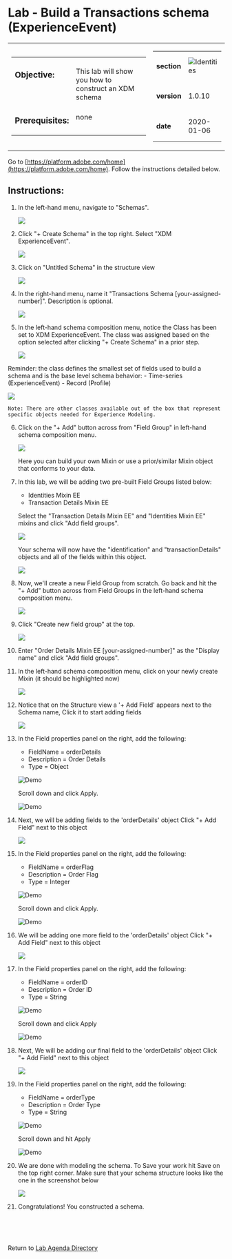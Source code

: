 # Lab - Build a Transactions schema (ExperienceEvent)

<table style="border-collapse: collapse; border: none;" class="tab" cellspacing="0" cellpadding="0">

<tr style="border: none;">

<div align="left">
<td width="600" style="border: none;">
<table>
<tbody valign="top">
      <tr width="500">
            <td valign="top"><h3>Objective:</h3></td>
            <td valign="top"><br>This  lab will show you how to construct an XDM schema
            </td>
     </tr>
     <tr width="500">
           <td valign="top"><h3>Prerequisites:</h3></td>
           <td valign="top"><br>none
           </td>
     </tr>
</tbody>
</table>
</td>
</div>

<div align="right">
<td style="border: none;" valign="top">

<table>
<tbody valign="top">
      <tr>
            <td valign="middle" height="70"><b>section</b></td>
            <td valign="middle" height="70"><img src="https://github.com/adobe/AEP-Hands-on-Labs/blob/master/assets/images/left_hand_nav_menu_schemas.png?raw=true" alt="Identities"></td>
      </tr>
      <tr>
            <td valign="middle" height="70"><b>version</b></td>
            <td valign="middle" height="70">1.0.10</td>
      </tr>
      <tr>
            <td valign="middle" height="70"><b>date</b></td>
            <td valign="middle" height="70">2020-01-06</td>
      </tr>
</tbody>
</table>
</td>
</div>

</tr>
</table>

Go to [https://platform.adobe.com/home](https://platform.adobe.com/home). Follow the instructions detailed below.

## Instructions:

1. In the left-hand menu, navigate to "Schemas".


      <kbd><img src="./images/schemahome.png"  /></kdb>

2. Click "+ Create Schema" in the top right. Select "XDM ExperienceEvent".


      <kbd><img src="./images/schemacreate.png" /></kdb>

3. Click on "Untitled Schema" in the structure view


    <kbd><img src="./images/schemaname.png"  /></kdb>

4. In the right-hand menu, name it "Transactions Schema [your-assigned-number]". Description is optional.


    <kbd><img src="./images/schemaname1.png"  /></kdb>
   
5. In the left-hand schema composition menu, notice the Class has been set to XDM ExperienceEvent. The class was assigned based on the option selected after clicking "+ Create Schema" in a prior step.

   <kbd><img src="./images/schemaclassassign.png"  /></kdb>


Reminder: the class defines the smallest set of fields used to build a schema and is the base level schema behavior:
    - Time-series (ExperienceEvent)
    - Record (Profile)


<kbd><img src="./images/schemaclass.png"  /></kdb>


    Note: There are other classes available out of the box that represent specific objects needed for Experience Modeling.


6. Click on the "+ Add" button across from "Field Group" in left-hand schema composition menu.


    <kbd><img src="./images/schemamixin.png"  /></kdb>

    Here you can build your own Mixin or use a prior/similar Mixin object that conforms to your data.

7. In this lab, we will be adding two pre-built Field Groups listed below:

   - Identities Mixin EE
   - Transaction Details Mixin EE

   Select the "Transaction Details Mixin EE" and "Identities Mixin EE" mixins and click "Add field groups".

   <kbd><img src="./images/schemamixin2.png"  /></kdb>

   Your schema will now have the "identification" and "transactionDetails" objects and all of the fields within this object.

   <kbd><img src="./images/schemamixin3.png"  /></kdb>

8. Now, we'll create a new Field Group from scratch. Go back and hit the "+ Add" button across from Field Groups in the left-hand schema composition menu.

   <kbd><img src="./images/schemamixin6.png"  /></kdb>

9. Click "Create new field group" at the top.


      <kbd><img src="./images/schemamixin7.png"  /></kdb>

10. Enter "Order Details Mixin EE [your-assigned-number]" as the "Display name" and click "Add field groups".

    
11. In the left-hand schema composition menu, click on your newly create Mixin (it should be highlighted now)


    <kbd><img src="./images/schemamixin8.png"  /></kdb>

12. Notice that on the Structure view a '+ Add Field' appears next to the Schema name, Click it to start adding fields


    <kbd><img src="./images/schemamixin10.png"  /></kdb>

13. In the Field properties panel on the right, add the following:  
    - FieldName = orderDetails
    - Description = Order Details
    - Type = Object


    ![Demo](./images/schemamixin11.png)


    Scroll down and click Apply.


    ![Demo](./images/schemaapply.png)

14. Next, we will be adding fields to the 'orderDetails' object Click "+ Add Field" next to this object

    <kbd><img src="./images/schemamixin12.png"  /></kdb>

15. In the Field properties panel on the right, add the following:  
    - FieldName = orderFlag
    - Description = Order Flag
    - Type = Integer


     ![Demo](./images/schemamixin13.png)


     Scroll down and click Apply.


    ![Demo](./images/schemaapply.png)

16. We will be adding one more field to the 'orderDetails' object Click "+ Add Field" next to this object


    <kbd><img src="./images/schemamixin12.png"  /></kdb>

17. In the Field properties panel on the right, add the following:  
    - FieldName = orderID
    - Description = Order ID
    - Type = String

    ![Demo](./images/schemamixin14.png)


    Scroll down and click Apply


    ![Demo](./images/schemaapply.png)

18. Next, We will be adding our final field to the 'orderDetails' object Click "+ Add Field" next to this object

    <kbd><img src="./images/schemamixin15.png"  /></kdb>

19. In the Field properties panel on the right, add the following:  
    - FieldName = orderType
    - Description = Order Type
    - Type = String


    ![Demo](./images/schemamixin15.png)


    Scroll down and hit Apply


    ![Demo](./images/schemaapply.png)

20. We are done with modeling the schema. To Save your work hit Save on the top right corner. Make sure that your schema structure looks like the one in the screenshot below

    <kbd><img src="./images/schemafinal.png"  /></kdb>

21. Congratulations! You constructed a schema.

<br>
<br>
<br>

Return to [Lab Agenda Directory](https://github.com/adobe/AEP-Hands-on-Labs/blob/master/labs/fsi/README.md#lab-agenda)
